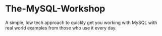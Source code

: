 # The-MySQL-Workshop
A simple, low tech approach to quickly get you working with MySQL with real world examples from those who use it every day.
